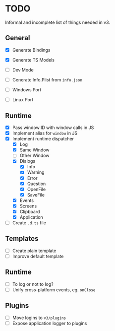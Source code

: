 # TODO

Informal and incomplete list of things needed in v3.

## General

- [x] Generate Bindings
- [x] Generate TS Models
- [ ] Dev Mode
- [ ] Generate Info.Plist from `info.json`

- [ ] Windows Port
- [ ] Linux Port

## Runtime

- [x] Pass window ID with window calls in JS
- [x] Implement alias for `window` in JS
- [x] Implement runtime dispatcher
  - [x] Log
  - [x] Same Window
  - [ ] Other Window
  - [x] Dialogs
    - [x] Info
    - [x] Warning
    - [x] Error
    - [x] Question
    - [x] OpenFile
    - [x] SaveFile
  - [x] Events
  - [x] Screens
  - [x] Clipboard
  - [x] Application
- [ ] Create `.d.ts` file

## Templates

- [ ] Create plain template
- [ ] Improve default template

## Runtime

- [ ] To log or not to log?
- [ ] Unify cross-platform events, eg. `onClose`

## Plugins

- [ ] Move logins to `v3/plugins`
- [ ] Expose application logger to plugins